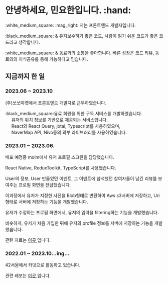<h1> 안녕하세요, 민요한입니다. :hand: </h1>
<p> :white_medium_square: :mag_right: 저는 프론트엔드 개발자입니다.</p>
 <p>:black_medium_square: & 유지보수하기 좋은 코드, 사람이 읽기 쉬운 코드가 좋은 코드라고 생각합니다. </p>
  <p> :white_medium_square: & 동료와의 소통을 좋아합니다. 빠른 성장은 코드 리뷰, 동료와의 지식공유를 통해 가능하다고 믿습니다. </p>

 <h2>지금까지 한 일</h2>
  <h3>2023.06 ~ 2023.10</h3>
  <p>(주)쏘쏘마켓에서 프론트엔드 개발자로 근무하였습니다.</p>
  <p>:black_medium_square:유료 회원을 위한 구독 서비스를 개발하였습니다.<br>&nbsp;&nbsp;&nbsp;&nbsp;
   유저의 위치 정보를 기반으로 제공되는 서비스입니다.<br>&nbsp;&nbsp;&nbsp;&nbsp;
   React와 React Query, jotai, Typescript를 사용하였으며,<br>&nbsp;&nbsp;&nbsp;&nbsp;
   NaverMap API, Nivo등의 외부 라이브러리를 사용하였습니다. </p>
 <h3>2023.01 ~ 2023.06.</h3>
  <p>배포 예정중 moim에서 유저 프로필 스크린을 담당했습니다.</p>
  <p>React Native, ReduxToolkit, TypeScript를 사용했습니다.</p>
  <p>User의 정보, User 만들었던 이벤트, 그 이벤트에 참석했던 참여자들이 남긴 리뷰를 보여주는 프로필 화면을 전담했습니다.</p>
  <p>이과정에서 유저가 지정한 사진을 Blob형태로 변환하여 Aws s3서버에 저장하고, Uri형태로 서버에 저장하는 기능을 개발했습니다.</p> 
  <p>유저가 수정하는 프로필 화면에서, 유저의 입력을 filtering하는 기능을 개발했습니다.</p>
  <p>비슷하게, 유저가 처음 가입한 뒤에 유저의 profile 정보를 서버에 저장하는 기능을 개발했습니다.</p>
  <p>관련 자료는 <a href="https://cheddar-appeal-ee8.notion.site/About-Moim-f2a85a9933fc4a628851d77ff57de7f3"> 이곳 </a>입니다. </p>
  
 <h3>2022.01 ~ 2023.10...ing...</h3>
 <p>42서울에서 카뎃으로 활동하고 있습니다.</p>
  <p>관련 레포는 <a href="https://github.com/Hello-IAN/42Course"> 이곳 </a>입니다. </p>
   


